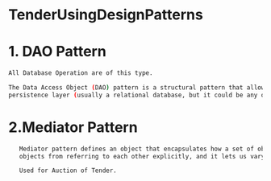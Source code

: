 # TenderUsingDesignPatterns

# 1. DAO Pattern
  ```sh
  All Database Operation are of this type.
  ```
  ```sh
  The Data Access Object (DAO) pattern is a structural pattern that allows us to isolate the application/business layer from the
  persistence layer (usually a relational database, but it could be any other persistence mechanism) using an abstract API.
  ```

# 2.Mediator Pattern
```sh
   Mediator pattern defines an object that encapsulates how a set of objects interact. Mediator promotes loose coupling by keeping
   objects from referring to each other explicitly, and it lets us vary their interaction independently.
   ```
```sh
   Used for Auction of Tender.
   ```
